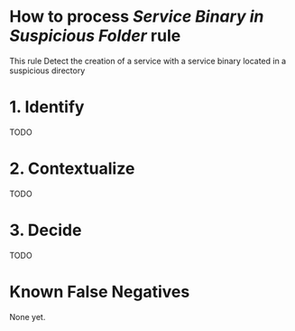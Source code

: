 # How to process *Service Binary in Suspicious Folder* rule
This rule Detect the creation of a service with a service binary located in a suspicious directory

# 1. Identify
TODO

# 2. Contextualize
TODO

# 3. Decide
TODO

# Known False Negatives
None yet.
